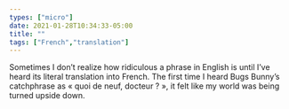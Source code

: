 ```yaml
---
types: ["micro"]
date: 2021-01-28T10:34:33-05:00
title: ""
tags: ["French","translation"]
---
```

Sometimes I don’t realize how ridiculous a phrase in English is until I’ve heard its literal translation into French. The first time I heard Bugs Bunny’s catchphrase as « quoi de neuf, docteur ? », it felt like my world was being turned upside down.
